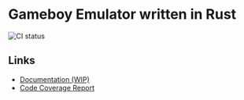 # Gameboy Emulator written in Rust

![CI status](https://github.com/hoppla20/gbemu-rust/actions/workflows/build-test-deploy.yml/badge.svg)

## Links

- [Documentation (WIP)](https://hoppla20.github.io/gbemu-rust/)
- [Code Coverage Report](https://hoppla20.github.io/gbemu-rust/code-coverage-report/)
